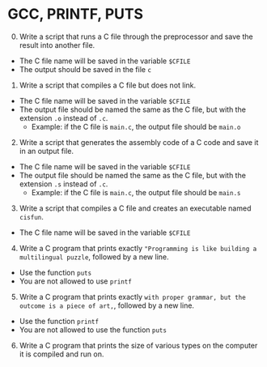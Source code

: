 # GCC, PRINTF, PUTS
0. Write a script that runs a C file through the preprocessor and save the result
into another file.

  * The C file name will be saved in the variable `$CFILE`
  * The output should be saved in the file `c`

1. Write a script that compiles a C file but does not link.

  * The C file name will be saved in the variable `$CFILE`
  * The output file should be named the same as the C file, but with the extension `.o` instead of `.c`. 
    * Example: if the C file is `main.c`, the output file should be `main.o`

2. Write a script that generates the assembly code of a C code and save it in an
output file.

  * The C file name will be saved in the variable `$CFILE`
  * The output file should be named the same as the C file, but with the extension `.s` instead of `.c`. 
    * Example: if the C file is `main.c`, the output file should be `main.s`

3. Write a script that compiles a C file and creates an executable named
`cisfun`.

  * The C file name will be saved in the variable `$CFILE`

4. Write a C program that prints exactly `"Programming is like building a
multilingual puzzle`, followed by a new line.

  * Use the function `puts`
  * You are not allowed to use `printf`

5. Write a C program that prints exactly `with proper grammar, but the outcome is
a piece of art,`, followed by a new line.

  * Use the function `printf`
  * You are not allowed to use the function `puts`

6. Write a C program that prints the size of various types on the computer it is
compiled and run on.


